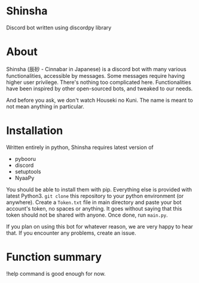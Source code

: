 # Shinsha
 Discord bot written using discordpy library

# About
 Shinsha (辰砂 - Cinnabar in Japanese) is a discord bot with many various functionalities, accessible by messages. Some messages require having higher user privilege.
There's nothing too complicated here. Functionalities have been inspired by other open-sourced bots, and tweaked to our needs.

And before you ask, we don't watch Houseki no Kuni. The name is meant to not mean anything in particular.

# Installation
 Written entirely in python, Shinsha requires latest version of
* pybooru
* discord
* setuptools
* NyaaPy

You should be able to install them with pip. Everything else is provided with latest Python3. `git clone` this repository to your python environment (or anywhere).
Create a `Token.txt` file in main directory and paste your bot account's token, no spaces or anything. It goes without saying that this token should not be shared with anyone.
Once done, run `main.py`.

If you plan on using this bot for whatever reason, we are very happy to hear that. If you encounter any problems, create an issue.

# Function summary
 !help command is good enough for now.
